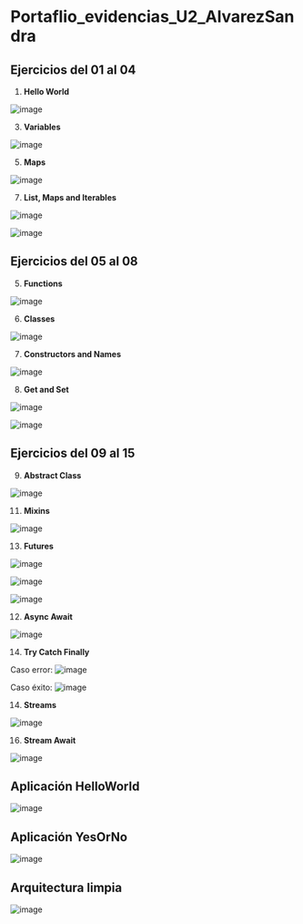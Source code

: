 # Portaflio_evidencias_U2_AlvarezSandra

## Ejercicios del 01 al 04

1. **Hello World**

![image](https://github.com/user-attachments/assets/17ffb474-b768-4d64-9172-b442b3d632da)

3. **Variables**
   
![image](https://github.com/user-attachments/assets/1c07646c-66ca-49dd-8e7f-99c0fab7b401)

5. **Maps**
   
![image](https://github.com/user-attachments/assets/c5017a62-03ba-4a69-a348-a00d5e0fe368)

7. **List, Maps and Iterables**

![image](https://github.com/user-attachments/assets/74aa5f9c-d779-425e-ac40-7d2b42588259)

![image](https://github.com/user-attachments/assets/5f700169-b9a7-4346-a18f-f6f5df478e9d)

## Ejercicios del 05 al 08

5. **Functions**

![image](https://github.com/user-attachments/assets/e1f077ea-c8db-482e-8d7e-2d546054425e)

6. **Classes**

![image](https://github.com/user-attachments/assets/69b93653-61e7-446c-a8b3-1a1849343ea5)

7. **Constructors and Names**

![image](https://github.com/user-attachments/assets/486ed3d2-50ac-436e-b1b6-bfa4efae125c)

8. **Get and Set**

![image](https://github.com/user-attachments/assets/7a25391b-b4de-473d-80a2-9870013c3985)

![image](https://github.com/user-attachments/assets/cc2e9131-4dc0-4d1d-a758-0d9be404f0f8)


## Ejercicios del 09 al 15

9. **Abstract Class**
   
![image](https://github.com/user-attachments/assets/1dec73c4-fbc7-41e8-bfa0-70bb046225bb)

11. **Mixins**
    
![image](https://github.com/user-attachments/assets/d1504c42-838b-47c3-83aa-9c50769e266f)

13. **Futures**
    
![image](https://github.com/user-attachments/assets/7f7f37d2-ebdd-4bc7-a6d8-1ac197cfc420)

![image](https://github.com/user-attachments/assets/b5038558-de50-4df9-abd7-2d96239780af)

![image](https://github.com/user-attachments/assets/c47f6e19-1b8c-4169-8e35-06eb57f1e977)

12. **Async Await**
    
![image](https://github.com/user-attachments/assets/62865667-5dce-453c-8b96-2d71c1ec1ca4)

14. **Try Catch Finally**
    
Caso error:
![image](https://github.com/user-attachments/assets/6d7b21be-813d-466f-a7e7-0eec0a5d730f)

Caso éxito:
![image](https://github.com/user-attachments/assets/9cd51b8d-0425-4dfd-9048-fb02ba09351d)

14. **Streams**
    
![image](https://github.com/user-attachments/assets/bd396c66-3e52-4410-91b9-309519ba133c)

16. **Stream Await**
    
![image](https://github.com/user-attachments/assets/dcd1ed5d-c7b1-4c38-b38e-cf080058d679)


## Aplicación HelloWorld

![image](https://github.com/user-attachments/assets/e3301d44-de46-4b1b-a7e7-6274fe17989f)


## Aplicación YesOrNo

![image](https://github.com/user-attachments/assets/7d4624f0-7d0c-429d-b2ff-94bc634f3574)

## Arquitectura limpia

![image](https://github.com/user-attachments/assets/e56814c8-bbbc-4ded-a754-3403248d258a)
